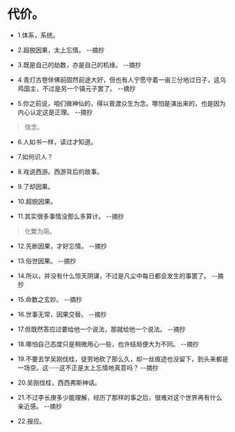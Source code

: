 # 代价。

- 1.体系，系统。

- 2.超脱因果，太上忘情。 --摘抄

- 3.既是自己的劫数，亦是自己的机缘。 --摘抄

- 4.青灯古卷伴佛前固然前途大好，但也有人宁愿守着一亩三分地过日子，这乌鸡国主，不过是另一个镇元子罢了。 --摘抄

- 5.你之前说，咱们做神仙的，得以普渡众生为念。哪怕是演出来的，也是因为内心认定这是正理。 --摘抄

>信念。

- 6.人如书一样，读过才知道。

- 7.如何识人？

- 8.戏说西游。西游背后的故事。

- 9.了却因果。

- 10.超脱因果。

- 11.其实很多事情没那么多算计。 --摘抄

>化繁为简。

- 12.先断因果，才好忘情。 --摘抄

- 13.俗世因果。 --摘抄

- 14.所以，并没有什么惊天阴谋，不过是凡尘中每日都会发生的事罢了。 --摘抄

- 15.命数之玄妙。 --摘抄

- 16.世事无常，因果交替。 --摘抄

- 17.但既然答应过要给他一个说法，那就给他一个说法。 --摘抄

- 18.哪怕自己态度只是稍微用心一些，也许结局便大为不同。 --摘抄

- 19.不要去学吴刚伐桂，徒劳地砍了那么久，却一丝痕迹也没留下，到头来都是一场空。这······这不正是太上忘情地真意吗？ --摘抄

- 20.吴刚伐桂，西西弗斯神话。

- 21.不过李长庚多少能理解，经历了那样的事之后，很难对这个世界再有什么亲近感。 --摘抄

- 22.报应。
